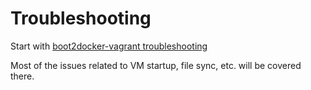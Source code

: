 # Troubleshooting

Start with [boot2docker-vagrant troubleshooting](https://github.com/blinkreaction/boot2docker-vagrant/blob/master/docs/troubleshooting.md)

Most of the issues related to VM startup, file sync, etc. will be covered there.
